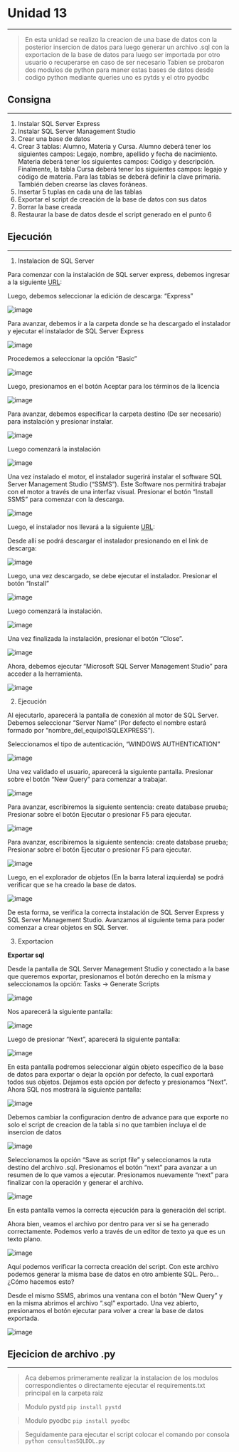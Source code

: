 # Unidad 13
---
>En esta unidad se realizo la creacion de una base de datos con la posterior insercion de datos para luego generar un archivo .sql con la exportacion de la base de datos para luego ser importada por otro usuario o recuperarse en caso de ser necesario
>Tabien se probaron dos modulos de python para maner estas bases de datos desde codigo python mediante queries uno es pytds y el otro pyodbc

## Consigna
---
1. Instalar SQL Server Express
2. Instalar SQL Server Management Studio
3. Crear una base de datos
4. Crear 3 tablas: Alumno, Materia y Cursa. Alumno deberá tener
los siguientes campos: Legajo, nombre, apellido y fecha de
nacimiento. Materia deberá tener los siguientes campos:
Código y descripción. Finalmente, la tabla Cursa deberá tener
los siguientes campos: legajo y código de materia. Para las
tablas se deberá definir la clave primaria. También deben
crearse las claves foráneas.
5. Insertar 5 tuplas en cada una de las tablas
6. Exportar el script de creación de la base de datos con sus
datos
7. Borrar la base creada
8. Restaurar la base de datos desde el script generado en el
punto 6

## Ejecución
---

1) Instalacion de SQL Server
   
Para comenzar con la instalación de SQL server express, debemos ingresar 
a la siguiente [URL](https://www.microsoft.com/es-es/sql-server/sql-server-downloads):

Luego, debemos seleccionar la edición de descarga: “Express”

![image](https://user-images.githubusercontent.com/76167482/201482177-2e33e911-9e2e-48e1-9b30-7818332c0d8b.png)

Para avanzar, debemos ir a la carpeta donde se ha descargado el instalador
y ejecutar el instalador de SQL Server Express

![image](https://user-images.githubusercontent.com/76167482/201482185-cad2dab4-85ec-42f7-8f62-6069557ffead.png)

Procedemos a seleccionar la opción “Basic”

![image](https://user-images.githubusercontent.com/76167482/201482200-50fdd075-3d17-4455-b666-8c7ad90b1576.png)

Luego, presionamos en el botón Aceptar para los términos de la licencia

![image](https://user-images.githubusercontent.com/76167482/201482217-9a820795-a212-4a94-9871-e061819d195e.png)

Para avanzar, debemos especificar la carpeta destino (De ser necesario)
para instalación y presionar instalar.

![image](https://user-images.githubusercontent.com/76167482/201482225-dbe19b7b-bec3-490c-bc05-1fe3181dcd13.png)

Luego comenzará la instalación

![image](https://user-images.githubusercontent.com/76167482/201482230-7d9bd222-8073-4100-8268-737ac2d3f02c.png)

Una vez instalado el motor, el instalador sugerirá instalar el software SQL
Server Management Studio (“SSMS”). Este Software nos permitirá trabajar
con el motor a través de una interfaz visual. Presionar el botón “Install
SSMS” para comenzar con la descarga.

![image](https://user-images.githubusercontent.com/76167482/201482235-5e710f2b-731b-4159-85ac-2f6ac40a81c9.png)

Luego, el instalador nos llevará a la siguiente [URL](https://docs.microsoft.com/es-es/sql/ssms/download-sql-server-management-studio-ssms?redirectedfrom=MSDN&view=sql-server-ver15):

Desde allí se podrá descargar el instalador presionando en el link de
descarga:

![image](https://user-images.githubusercontent.com/76167482/201482251-8eaa3679-2517-4525-935b-44e1493ba6d4.png)

Luego, una vez descargado, se debe ejecutar el instalador. Presionar el
botón “Install”

![image](https://user-images.githubusercontent.com/76167482/201482263-ac97760b-329f-447c-b083-7291afcf2019.png)

Luego comenzará la instalación.

![image](https://user-images.githubusercontent.com/76167482/201482272-7ce11bcf-7cad-4e48-a5b5-2e38229b134f.png)

Una vez finalizada la instalación, presionar el botón “Close”.

![image](https://user-images.githubusercontent.com/76167482/201482282-d07ba4c2-d900-4a6c-8699-d3998393b5a4.png)

Ahora, debemos ejecutar “Microsoft SQL Server Management Studio” para
acceder a la herramienta.

![image](https://user-images.githubusercontent.com/76167482/201482288-652a51bc-d9ed-4ba0-b646-4e5be3641f8b.png)

2) Ejecución

Al ejecutarlo, aparecerá la pantalla de conexión al motor de SQL Server.
Debemos seleccionar “Server Name” (Por defecto el nombre estará formado
por “nombre_del_equipo\SQLEXPRESS”).

Seleccionamos el tipo de autenticación, “WINDOWS AUTHENTICATION”

![image](https://user-images.githubusercontent.com/76167482/201482300-1537a3d2-dd96-4ab1-84d8-f4e21ea563d9.png)

Una vez validado el usuario, aparecerá la siguiente pantalla. Presionar sobre
el botón “New Query” para comenzar a trabajar.

![image](https://user-images.githubusercontent.com/76167482/201482305-68b76d65-13d4-4e01-87be-58a8d7d4ffe2.png)

Para avanzar, escribiremos la siguiente sentencia:
create database prueba;
Presionar sobre el botón Ejecutar o presionar F5 para ejecutar.

![image](https://user-images.githubusercontent.com/76167482/201482318-a7c9fd97-3700-4cd5-8914-d4650d10f23e.png)

Para avanzar, escribiremos la siguiente sentencia:
<coce>create database prueba;</code>
Presionar sobre el botón Ejecutar o presionar F5 para ejecutar.

![image](https://user-images.githubusercontent.com/76167482/201482329-3819f9a0-0fe5-40f5-b28a-9370df74e06c.png)

Luego, en el explorador de objetos (En la barra lateral izquierda) se podrá
verificar que se ha creado la base de datos.

![image](https://user-images.githubusercontent.com/76167482/201482341-9f4eb374-1787-4de2-9cb4-a2a970789430.png)

De esta forma, se verifica la correcta instalación de SQL Server Express y
SQL Server Management Studio. Avanzamos al siguiente tema para poder
comenzar a crear objetos en SQL Server.


3) Exportacion
   
**Exportar sql**

Desde la pantalla de SQL Server Management Studio y conectado a la base que
queremos exportar, presionamos el botón derecho en la misma y seleccionamos la
opción: Tasks -> Generate Scripts

![image](https://user-images.githubusercontent.com/76167482/201482366-534df8d6-1c30-4646-8a9f-9e0b5d4473a2.png)

Nos aparecerá la siguiente pantalla:

![image](https://user-images.githubusercontent.com/76167482/201482374-c7b67750-551a-4166-9b65-e8b0dd3b835b.png)

Luego de presionar “Next”, aparecerá la siguiente pantalla:

![image](https://user-images.githubusercontent.com/76167482/201482382-148b3917-7dce-4092-87a8-61c171d8cd22.png)

En esta pantalla podremos seleccionar algún objeto específico de la base de datos
para exportar o dejar la opción por defecto, la cual exportará todos sus objetos.
Dejamos esta opción por defecto y presionamos “Next”. Ahora SQL nos mostrará
la siguiente pantalla:

![image](https://user-images.githubusercontent.com/76167482/201482387-2844d4bd-eb4c-471a-ab7b-d9b7ba657a6b.png)

Debemos cambiar la configuracion dentro de advance para que exporte no solo el script de creacion de la tabla si no que tambien incluya el de insercion de datos

![image](https://user-images.githubusercontent.com/76167482/201482407-5012e454-3a43-4d35-ac90-0eb9824bb337.png)

Seleccionamos la opción “Save as script file” y seleccionamos la ruta destino del
archivo .sql. Presionamos el botón “next” para avanzar a un resumen de lo que
vamos a ejecutar. Presionamos nuevamente “next” para finalizar con la operación
y generar el archivo.

![image](https://user-images.githubusercontent.com/76167482/201482424-7c84c466-1ed5-48bf-ae1f-e73850d27391.png)

En esta pantalla vemos la correcta ejecución para la generación del script.

Ahora bien, veamos el archivo por dentro para ver si se ha generado
correctamente. Podemos verlo a través de un editor de texto ya que es un texto
plano.

![image](https://user-images.githubusercontent.com/76167482/201482427-e85cb3a0-e566-4a19-b8da-a485ab305cd9.png)

Aquí podemos verificar la correcta creación del script. Con este archivo podemos
generar la misma base de datos en otro ambiente SQL. Pero… ¿Cómo hacemos
esto?

Desde el mismo SSMS, abrimos una ventana con el botón “New Query” y en la
misma abrimos el archivo “.sql” exportado. Una vez abierto, presionamos el botón
ejecutar para volver a crear la base de datos exportada.

![image](https://user-images.githubusercontent.com/76167482/201482437-c564efe1-69bf-48db-a14d-c42751274cbf.png)

## Ejecicion de archivo .py
---
>Aca debemos primeramente realizar la instalacion de los modulos correspondientes o directamente ejecutar el requirements.txt principal en la carpeta raiz

>Modulo pystd
<code>pip install pystd</code>

>Modulo pyodbc
<code>pip install pyodbc</code>

>Seguidamente para ejecutar el script colocar el comando por consola
<code>python consultasSQLDDL.py</code>